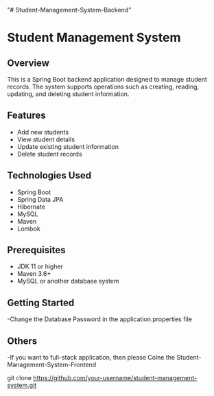 "# Student-Management-System-Backend"

# Student Management System

## Overview

This is a Spring Boot backend application designed to manage student records. The system supports operations such as creating, reading, updating, and deleting student information.

## Features

- Add new students
- View student details
- Update existing student information
- Delete student records

## Technologies Used

- Spring Boot
- Spring Data JPA
- Hibernate
- MySQL 
- Maven
- Lombok

## Prerequisites

- JDK 11 or higher
- Maven 3.6+
- MySQL or another database system

## Getting Started
-Change the Database Password in the application.properties file

## Others
-If you want to  full-stack application, then please Colne the Student-Management-System-Frontend

git clone https://github.com/your-username/student-management-system.git

